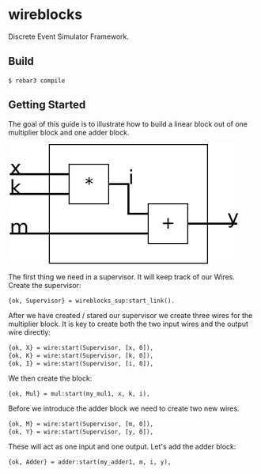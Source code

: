 wireblocks
=====

Discrete Event Simulator Framework.

Build
-----

    $ rebar3 compile

Getting Started
---------------

The goal of this guide is to illustrate how to build a linear block
out of one multiplier block and one adder block.

![Image](linear.png)

The first thing we need in a supervisor.
It will keep track of our Wires.
Create the supervisor:

	{ok, Supervisor} = wireblocks_sup:start_link().

After we have created / stared our supervisor we create three wires for the multiplier block.
It is key to create both the two input wires and the output wire directly:

    {ok, X} = wire:start(Supervisor, [x, 0]),
    {ok, K} = wire:start(Supervisor, [k, 0]),
    {ok, I} = wire:start(Supervisor, [i, 0]),

We then create the block:

    {ok, Mul} = mul:start(my_mul1, x, k, i),

Before we introduce the adder block we need to create two new wires.

    {ok, M} = wire:start(Supervisor, [m, 0]),
    {ok, Y} = wire:start(Supervisor, [y, 0]),

These will act as one input and one output.
Let's add the adder block:

    {ok, Adder} = adder:start(my_adder1, m, i, y),
